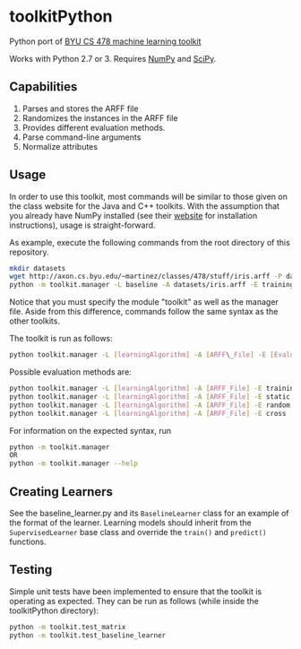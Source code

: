 # toolkitPython
Python port of [BYU CS 478 machine learning toolkit](http://axon.cs.byu.edu/~martinez/classes/478/stuff/Toolkit.html)

Works with Python 2.7 or 3. Requires [NumPy](http://www.numpy.org) and [SciPy](https://www.scipy.org/).

## Capabilities

1. Parses and stores the ARFF file
2. Randomizes the instances in the ARFF file
3. Provides different evaluation methods.
4. Parse command-line arguments
5. Normalize attributes

## Usage

In order to use this toolkit, most commands will be similar to those given
on the class website for the Java and C++ toolkits. With the assumption that
you already have NumPy installed (see their [website](http://www.numpy.org) for
installation instructions), usage is straight-forward.

As example, execute the following commands from the root directory of this
repository.

```bash
mkdir datasets
wget http://axon.cs.byu.edu/~martinez/classes/478/stuff/iris.arff -P datasets/
python -m toolkit.manager -L baseline -A datasets/iris.arff -E training
```

Notice that you must specify the module "toolkit" as well as the manager file. 
Aside from this difference, commands follow the same syntax as the other toolkits.

The toolkit is run as follows:
```bash
python toolkit.manager -L [learningAlgorithm] -A [ARFF\_File] -E [EvaluationMethod] {[ExtraParamters]} [-N] [-R seed]
```
Possible evaluation methods are:
```bash
python toolkit.manager -L [learningAlgorithm] -A [ARFF_File] -E training
python toolkit.manager -L [learningAlgorithm] -A [ARFF_File] -E static [TestARFF_File]
python toolkit.manager -L [learningAlgorithm] -A [ARFF_File] -E random [PercentageForTraining]
python toolkit.manager -L [learningAlgorithm] -A [ARFF_File] -E cross [numOfFolds]
```
For information on the expected syntax, run

```bash
python -m toolkit.manager
OR
python -m toolkit.manager --help
```

## Creating Learners

See the baseline_learner.py and its `BaselineLearner` class for an example of
the format of the learner. Learning models should inherit from the `SupervisedLearner` base class and override
the `train()` and `predict()` functions.
## Testing

Simple unit tests have been implemented to ensure that the toolkit is operating as expected. They can be run as follows (while inside the toolkitPython directory):
```bash
python -m toolkit.test_matrix
python -m toolkit.test_baseline_learner
```
